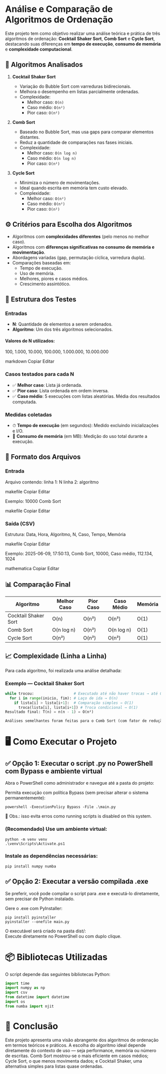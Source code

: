 # Análise e Comparação de Algoritmos de Ordenação

Este projeto tem como objetivo realizar uma análise teórica e prática de três algoritmos de ordenação: **Cocktail Shaker Sort**, **Comb Sort** e **Cycle Sort**, destacando suas diferenças em **tempo de execução**, **consumo de memória** e **complexidade computacional**.

## 📌 Algoritmos Analisados

1. **Cocktail Shaker Sort**  
   - Variação do Bubble Sort com varreduras bidirecionais.
   - Melhora o desempenho em listas parcialmente ordenadas.
   - Complexidade:  
     - Melhor caso: `O(n)`  
     - Caso médio: `O(n²)`  
     - Pior caso: `O(n²)`

2. **Comb Sort**  
   - Baseado no Bubble Sort, mas usa gaps para comparar elementos distantes.
   - Reduz a quantidade de comparações nas fases iniciais.
   - Complexidade:  
     - Melhor caso: `O(n log n)`  
     - Caso médio: `O(n log n)`  
     - Pior caso: `O(n²)`

3. **Cycle Sort**  
   - Minimiza o número de movimentações.
   - Ideal quando escrita em memória tem custo elevado.
   - Complexidade:  
     - Melhor caso: `O(n²)`  
     - Caso médio: `O(n²)`  
     - Pior caso: `O(n²)`

## ⚙️ Critérios para Escolha dos Algoritmos

- Algoritmos com **complexidades diferentes** (pelo menos no melhor caso).
- Algoritmos com **diferenças significativas no consumo de memória e movimentação**.
- Abordagens variadas (gap, permutação cíclica, varredura dupla).
- Comparações baseadas em:
  - Tempo de execução.
  - Uso de memória.
  - Melhores, piores e casos médios.
  - Crescimento assintótico.

## 🧪 Estrutura dos Testes

### Entradas
- **N**: Quantidade de elementos a serem ordenados.
- **Algoritmo**: Um dos três algoritmos selecionados.

#### Valores de N utilizados:
100, 1.000, 10.000, 100.000, 1.000.000, 10.000.000

markdown
Copiar
Editar

### Casos testados para cada N
- ✅ **Melhor caso**: Lista já ordenada.
- ✅ **Pior caso**: Lista ordenada em ordem inversa.
- ✅ **Caso médio**: 5 execuções com listas aleatórias. Média dos resultados computada.

### Medidas coletadas
- ⏱ **Tempo de execução** (em segundos): Medido excluindo inicializações e I/O.
- 🧠 **Consumo de memória** (em MB): Medição do uso total durante a execução.

## 📁 Formato dos Arquivos

### Entrada
Arquivo contendo:
linha 1: N
linha 2: algoritmo

makefile
Copiar
Editar

Exemplo:
10000
Comb Sort

makefile
Copiar
Editar

### Saída (CSV)
Estrutura:
Data, Hora, Algoritmo, N, Caso, Tempo, Memória

makefile
Copiar
Editar

Exemplo:
2025-06-09, 17:50:13, Comb Sort, 10000, Caso médio, 112.134, 1024

mathematica
Copiar
Editar

## 📊 Comparação Final

| Algoritmo            | Melhor Caso | Pior Caso | Caso Médio | Memória |
|----------------------|-------------|-----------|------------|---------|
| Cocktail Shaker Sort | O(n)        | O(n²)     | O(n²)      | O(1)    |
| Comb Sort            | O(n log n)  | O(n²)     | O(n log n) | O(1)    |
| Cycle Sort           | O(n²)       | O(n²)     | O(n²)      | O(1)    |

## 📈 Complexidade (Linha a Linha)

Para cada algoritmo, foi realizada uma análise detalhada:

### Exemplo — Cocktail Shaker Sort

```python
while trocou:                  # Executado até não haver trocas → até O(n)
  for i in range(inicio, fim): # Laço de ida → O(n)
    if lista[i] > lista[i+1]:  # Comparação simples → O(1)
      troca(lista[i], lista[i+1]) # Troca condicional → O(1)
Resultado final: T(n) = n(n - 1) = O(n²)

Análises semelhantes foram feitas para o Comb Sort (com fator de redução do gap) e Cycle Sort (com permutação e controle de posição).
```

# 🖥️ Como Executar o Projeto
## ✅ Opção 1: Executar o script .py no PowerShell com Bypass e ambiente virtual
Abra o PowerShell como administrador e navegue até a pasta do projeto:

Permita execução com política Bypass (sem precisar alterar o sistema permanentemente):
```
powershell -ExecutionPolicy Bypass -File .\main.py
```
🔐 Obs.: isso evita erros como running scripts is disabled on this system.

### (Recomendado) Use um ambiente virtual:

```
python -m venv venv
.\venv\Scripts\Activate.ps1
```

### Instale as dependências necessárias:
```
pip install numpy numba
```
## ✅ Opção 2: Executar a versão compilada .exe

Se preferir, você pode compilar o script para .exe e executá-lo diretamente, sem precisar de Python instalado.

Gere o .exe com PyInstaller:
```
pip install pyinstaller
pyinstaller --onefile main.py
```
O executável será criado na pasta dist/: <br>
Execute diretamente no PowerShell ou com duplo clique.

# 📦 Bibliotecas Utilizadas
O script depende das seguintes bibliotecas Python:
```python
import time
import numpy as np
import csv
from datetime import datetime
import os
from numba import njit
```
# 🔎 Conclusão
Este projeto apresenta uma visão abrangente dos algoritmos de ordenação em termos teóricos e práticos. A escolha do algoritmo ideal depende diretamente do contexto de uso — seja performance, memória ou número de escritas. Comb Sort mostrou-se o mais eficiente em casos médios; Cycle Sort, o que menos movimenta dados; e Cocktail Shaker, uma alternativa simples para listas quase ordenadas.
